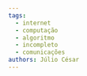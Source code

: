 ```yaml
---
tags:
  - internet
  - computação
  - algoritmo
  - incompleto
  - comunicações
authors: Júlio César
---
```

